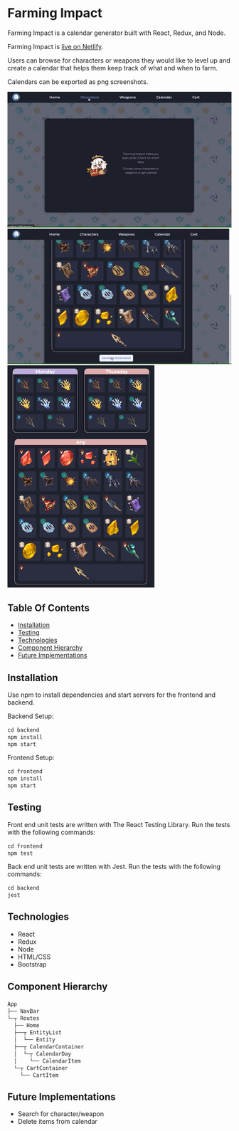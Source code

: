# Farming Impact

Farming Impact is a calendar generator built 
with React, Redux, and Node.

Farming Impact is [live on Netlify](https://farmingimpact.netlify.app).

Users can browse for characters or weapons they would like to level up 
and create a calendar that helps them keep track of what and when to farm. 

Calendars can be exported as png screenshots. 

![Alt text](frontend/public/demo-main.gif "Main Demo of App")
![Alt text](frontend/public/demo-save.gif "Demo of Saving Function")
![Alt text](frontend/public/demo-calendar.png "Demo of Calendar")

## Table Of Contents
- [Installation](https://github.com/kathyn138/farmingimpact#installation)
- [Testing](https://github.com/kathyn138/farmingimpact#testing)
- [Technologies](https://github.com/kathyn138/farmingimpact#technologies)
- [Component Hierarchy](https://github.com/kathyn138/farmingimpact#component-hierarchy)
- [Future Implementations](https://github.com/kathyn138/farmingimpact/#future-implementations)

## Installation 
Use npm to install dependencies and start servers for the frontend and backend.

Backend Setup:
```
cd backend
npm install
npm start
```

Frontend Setup:
```
cd frontend
npm install 
npm start
```

## Testing
Front end unit tests are written with The React Testing Library. Run the tests with the following commands:
```
cd frontend
npm test
```

Back end unit tests are written with Jest. Run the tests with the following commands:
```
cd backend
jest
```

## Technologies
- React
- Redux
- Node
- HTML/CSS
- Bootstrap

## Component Hierarchy 
```
App
├── NavBar
└─┬ Routes
  ├── Home
  ├──┬ EntityList 
  │  └── Entity   
  ├──┬ CalendarContainer
  │  └─┬ CalendarDay
  │    └── CalendarItem
  └─┬ CartContainer
    └── CartItem
```

## Future Implementations
- Search for character/weapon
- Delete items from calendar 
